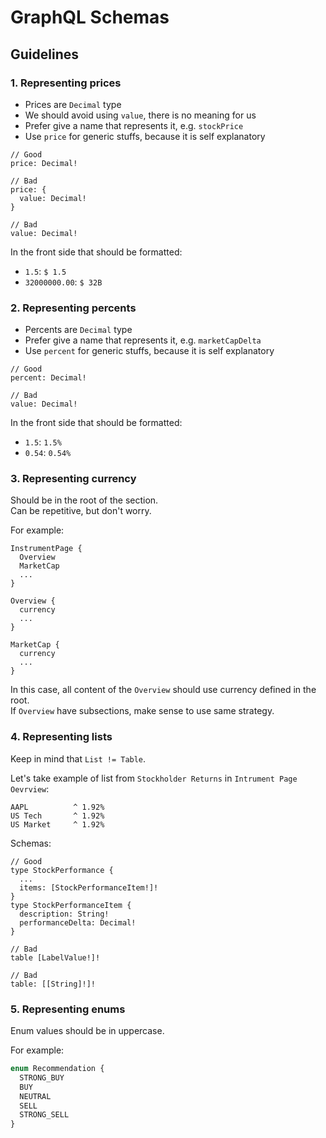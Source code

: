 # GraphQL Schemas

## Guidelines

### 1. Representing prices

- Prices are `Decimal` type
- We should avoid using `value`, there is no meaning for us
- Prefer give a name that represents it, e.g. `stockPrice`
- Use `price` for generic stuffs, because it is self explanatory

```
// Good
price: Decimal!

// Bad
price: {
  value: Decimal!
}

// Bad
value: Decimal!
```

In the front side that should be formatted:
- `1.5`: `$ 1.5`
- `32000000.00`: `$ 32B`

### 2. Representing percents

- Percents are `Decimal` type
- Prefer give a name that represents it, e.g. `marketCapDelta`
- Use `percent` for generic stuffs, because it is self explanatory

```
// Good
percent: Decimal!

// Bad
value: Decimal!
```

In the front side that should be formatted:
- `1.5`: `1.5%`
- `0.54`: `0.54%`

###  3. Representing currency

Should be in the root of the section. \
Can be repetitive, but don't worry.

For example:
```
InstrumentPage {
  Overview
  MarketCap
  ...
}

Overview {
  currency
  ...
}

MarketCap {
  currency
  ...
}
```

In this case, all content of the `Overview` should use currency defined in the root. \
If `Overview` have subsections, make sense to use same strategy.

### 4. Representing lists

Keep in mind that `List != Table`.

Let's take example of list from `Stockholder Returns` in `Intrument Page Oevrview`:
```
AAPL          ^ 1.92%
US Tech       ^ 1.92%
US Market     ^ 1.92%
```

Schemas:
```
// Good
type StockPerformance {
  ...
  items: [StockPerformanceItem!]!
}
type StockPerformanceItem {
  description: String!
  performanceDelta: Decimal!
}

// Bad
table [LabelValue!]!

// Bad
table: [[String]!]!
```

### 5. Representing enums

Enum values should be in uppercase.

For example:
```graphql
enum Recommendation {
  STRONG_BUY
  BUY
  NEUTRAL
  SELL
  STRONG_SELL
}
```
